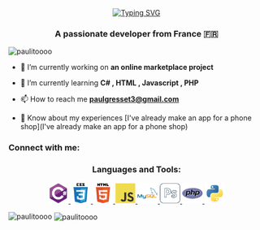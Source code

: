<div align = "center" ><a href="https://git.io/typing-svg"><img src="https://readme-typing-svg.herokuapp.com?font=Fira+Code&pause=1000&color=36F794&background=FFFFFF00&center=true&random=false&width=435&lines=Hello+!;Welcome+to+my+GitHub+;My+name's+Paul+Gresset" alt="Typing SVG" /></a></div>

<h3 align="center">A passionate developer from France 🇫🇷</h3>

<p align="left"> <img src="https://komarev.com/ghpvc/?username=paulitoooo&label=Profile%20views&color=0e75b6&style=flat" alt="paulitoooo" /> </p>

- 🔭 I’m currently working on **an online marketplace project**

- 🌱 I’m currently learning **C# , HTML , Javascript , PHP**

- 📫 How to reach me **paulgresset3@gmail.com**

- 📄 Know about my experiences [I've already make an app for a phone shop](I've already make an app for a phone shop)

<h3 align="left">Connect with me:</h3>
<p align="left">
</p>

<h3 align="center">Languages and Tools:</h3>
<p align="center"> <a href="https://www.w3schools.com/cs/" target="_blank" rel="noreferrer"> <img src="https://raw.githubusercontent.com/devicons/devicon/master/icons/csharp/csharp-original.svg" alt="csharp" width="40" height="40"/> </a> <a href="https://www.w3schools.com/css/" target="_blank" rel="noreferrer"> <img src="https://raw.githubusercontent.com/devicons/devicon/master/icons/css3/css3-original-wordmark.svg" alt="css3" width="40" height="40"/> </a> <a href="https://www.w3.org/html/" target="_blank" rel="noreferrer"> <img src="https://raw.githubusercontent.com/devicons/devicon/master/icons/html5/html5-original-wordmark.svg" alt="html5" width="40" height="40"/> </a> <a href="https://developer.mozilla.org/en-US/docs/Web/JavaScript" target="_blank" rel="noreferrer"> <img src="https://raw.githubusercontent.com/devicons/devicon/master/icons/javascript/javascript-original.svg" alt="javascript" width="40" height="40"/> </a> <a href="https://www.mysql.com/" target="_blank" rel="noreferrer"> <img src="https://raw.githubusercontent.com/devicons/devicon/master/icons/mysql/mysql-original-wordmark.svg" alt="mysql" width="40" height="40"/> </a> <a href="https://www.photoshop.com/en" target="_blank" rel="noreferrer"> <img src="https://raw.githubusercontent.com/devicons/devicon/master/icons/photoshop/photoshop-line.svg" alt="photoshop" width="40" height="40"/> </a> <a href="https://www.php.net" target="_blank" rel="noreferrer"> <img src="https://raw.githubusercontent.com/devicons/devicon/master/icons/php/php-original.svg" alt="php" width="40" height="40"/> </a> <a href="https://www.python.org" target="_blank" rel="noreferrer"> <img src="https://raw.githubusercontent.com/devicons/devicon/master/icons/python/python-original.svg" alt="python" width="40" height="40"/> </a> </p>

<p><img align="left" src="https://github-readme-stats.vercel.app/api/top-langs?username=paulitoooo&show_icons=true&locale=en&layout=compact" alt="paulitoooo" /></p>

<p>&nbsp;<img align="center" src="https://github-readme-stats.vercel.app/api?username=paulitoooo&show_icons=true&locale=en" alt="paulitoooo" /></p>
